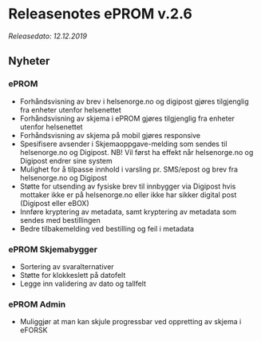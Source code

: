 # Releasenotes ePROM v.2.6
*Releasedato: 12.12.2019*

## Nyheter 

### ePROM
* Forhåndsvisning av brev i helsenorge.no og digipost gjøres tilgjenglig fra enheter utenfor helsenettet
* Forhåndsvisning av skjema i ePROM gjøres tilgjenglig fra enheter utenfor helsenettet
* Forhåndsvisning av skjema på mobil gjøres responsive
* Spesifisere avsender i Skjemaoppgave-melding som sendes til helsenorge.no og Digipost. NB! Vil først ha effekt når helsenorge.no og Digipost endrer sine system
*	Mulighet for å tilpasse innhold i varsling pr. SMS/epost og brev fra helsenorge.no og Digipost 
*	Støtte for utsending av fysiske brev til innbygger via Digipost hvis mottaker ikke er på helsenorge.no  eller ikke har sikker digital post (Digipost eller eBOX) 
* Innføre kryptering av metadata, samt kryptering av metadata som sendes med bestillingen
*	Bedre tilbakemelding ved bestilling og feil i metadata

### ePROM Skjemabygger
*	Sortering av svaralternativer
*	Støtte for klokkeslett på datofelt
*	Legge inn validering av dato og tallfelt 

### ePROM Admin
*	Muliggjør at man kan skjule progressbar ved oppretting av skjema i eFORSK
